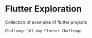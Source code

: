 # Flutter Exploration

Collection of examples of flutter projects

```text
Challenge 101 day Flutter Challenge
```
